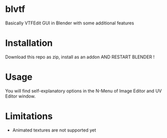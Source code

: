 # blvtf
Basically VTFEdit GUI in Blender with some additional features

# Installation
Download this repo as zip, install as an addon AND RESTART BLENDER !

# Usage
You will find self-explanatory options in the N-Menu of Image Editor and UV Editor window.

# Limitations
 - Animated textures are not supported yet